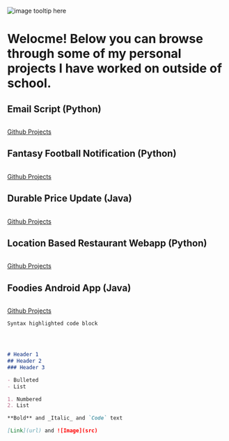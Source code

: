 ![image tooltip here](schnae1.github.io/39686040380_210b4aa386_o.jpg)

#  **Welocme! Below you can browse through some of my personal projects I have worked on outside of school.**

## Email Script (Python)

```markdown

```
[Github Projects](https://github.com/schnae1/projects/tree/master/email)


## Fantasy Football Notification (Python)

```markdown

```
[Github Projects](https://github.com/schnae1/projects/tree/master/ffnotify)

## Durable Price Update (Java)

```markdown

```
[Github Projects](https://github.com/schnae1/projects/tree/master/prjDurablePriceUpdate)

## Location Based Restaurant Webapp (Python)

```markdown

```
[Github Projects](https://github.com/schnae1/projects/tree/master/webapp)

## Foodies Android App (Java)

```markdown

```
[Github Projects](https://github.com/schnae1/Foodies)








```markdown
Syntax highlighted code block




# Header 1
## Header 2
### Header 3

- Bulleted
- List

1. Numbered
2. List

**Bold** and _Italic_ and `Code` text

[Link](url) and ![Image](src)
```



